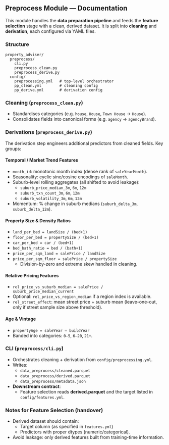 ## Preprocess Module — Documentation

This module handles the **data preparation pipeline** and feeds the **feature selection** stage with a clean, derived dataset. It is split into **cleaning** and **derivation**, each configured via YAML files.

### Structure
```
property_adviser/
  preprocess/
    cli.py
    preprocess_clean.py
    preprocess_derive.py
  config/
    preprocessing.yml   # top-level orchestrator
    pp_clean.yml        # cleaning config
    pp_derive.yml       # derivation config
```

### Cleaning (`preprocess_clean.py`)
- Standardises categories (e.g. `house`, `House`, `Town House` → `House`).
- Consolidates fields into canonical forms (e.g. `agency` → `agencyBrand`).

### Derivations (`preprocess_derive.py`)
The derivation step engineers additional predictors from cleaned fields. Key groups:

#### Temporal / Market Trend Features
- `month_id`: monotonic month index (dense rank of `saleYearMonth`).
- Seasonality: cyclic sine/cosine encodings of `saleMonth`.
- Suburb-level rolling aggregates (all shifted to avoid leakage):
  - `suburb_price_median_3m`, `6m`, `12m`
  - `suburb_txn_count_3m`, `6m`, `12m`
  - `suburb_volatility_3m`, `6m`, `12m`
- Momentum: % change in suburb medians (`suburb_delta_3m`, `suburb_delta_12m`).

#### Property Size & Density Ratios
- `land_per_bed = landSize / (bed+1)`
- `floor_per_bed = propertySize / (bed+1)`
- `car_per_bed = car / (bed+1)`
- `bed_bath_ratio = bed / (bath+1)`
- `price_per_sqm_land = salePrice / landSize`
- `price_per_sqm_floor = salePrice / propertySize`
  - Division-by-zero and extreme skew handled in cleaning.

#### Relative Pricing Features
- `rel_price_vs_suburb_median = salePrice / suburb_price_median_current`
- Optional: `rel_price_vs_region_median` if a region index is available.
- `rel_street_effect`: mean street price ÷ suburb mean (leave-one-out, only if street sample size above threshold).

#### Age & Vintage
- `propertyAge = saleYear – buildYear`
- Banded into categories: `0–5`, `6–20`, `21+`.

### CLI (`preprocess/cli.py`)
- Orchestrates cleaning + derivation from `config/preprocessing.yml`.
- Writes:
  - `data_preprocess/cleaned.parquet`
  - `data_preprocess/derived.parquet`
  - `data_preprocess/metadata.json`
- **Downstream contract**:
  - Feature selection reads **derived.parquet** and the target listed in `config/features.yml`.

### Notes for Feature Selection (handover)
- Derived dataset should contain:
  - Target column (as specified in `features.yml`)
  - Predictors with proper dtypes (numeric/categorical).
- Avoid leakage: only derived features built from training-time information.